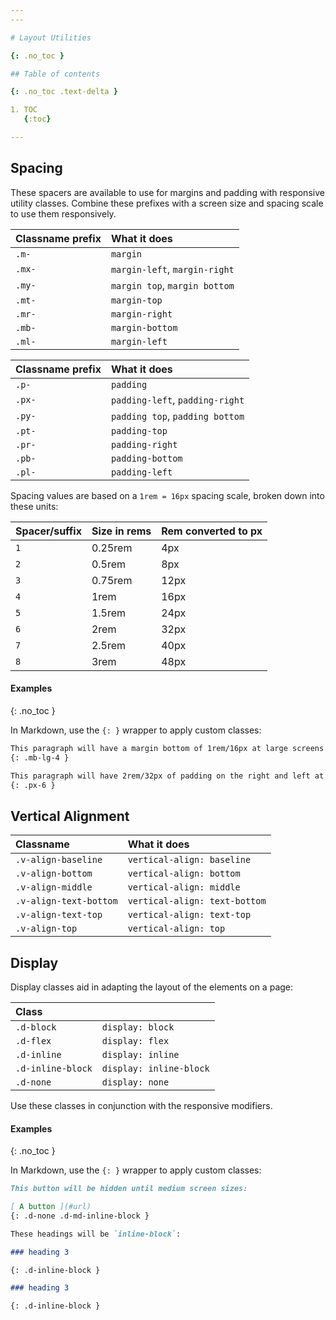 ```yaml
---
---

# Layout Utilities

{: .no_toc }

## Table of contents

{: .no_toc .text-delta }

1. TOC
   {:toc}

---
```


## Spacing

These spacers are available to use for margins and padding with responsive utility classes. Combine these prefixes with a screen size and spacing scale to use them responsively.

| Classname prefix | What it does                  |
| :--------------- | :---------------------------- |
| `.m-`            | `margin`                      |
| `.mx-`           | `margin-left`, `margin-right` |
| `.my-`           | `margin top`, `margin bottom` |
| `.mt-`           | `margin-top`                  |
| `.mr-`           | `margin-right`                |
| `.mb-`           | `margin-bottom`               |
| `.ml-`           | `margin-left`                 |

| Classname prefix | What it does                    |
| :--------------- | :------------------------------ |
| `.p-`            | `padding`                       |
| `.px-`           | `padding-left`, `padding-right` |
| `.py-`           | `padding top`, `padding bottom` |
| `.pt-`           | `padding-top`                   |
| `.pr-`           | `padding-right`                 |
| `.pb-`           | `padding-bottom`                |
| `.pl-`           | `padding-left`                  |

Spacing values are based on a `1rem = 16px` spacing scale, broken down into these units:

| Spacer/suffix | Size in rems | Rem converted to px |
| :------------ | :----------- | :------------------ |
| `1`           | 0.25rem      | 4px                 |
| `2`           | 0.5rem       | 8px                 |
| `3`           | 0.75rem      | 12px                |
| `4`           | 1rem         | 16px                |
| `5`           | 1.5rem       | 24px                |
| `6`           | 2rem         | 32px                |
| `7`           | 2.5rem       | 40px                |
| `8`           | 3rem         | 48px                |

#### Examples

{: .no_toc }

In Markdown, use the `{: }` wrapper to apply custom classes:

```markdown
This paragraph will have a margin bottom of 1rem/16px at large screens.
{: .mb-lg-4 }

This paragraph will have 2rem/32px of padding on the right and left at all screen sizes.
{: .px-6 }
```

## Vertical Alignment

| Classname              | What it does                  |
| :--------------------- | :---------------------------- |
| `.v-align-baseline`    | `vertical-align: baseline`    |
| `.v-align-bottom`      | `vertical-align: bottom`      |
| `.v-align-middle`      | `vertical-align: middle`      |
| `.v-align-text-bottom` | `vertical-align: text-bottom` |
| `.v-align-text-top`    | `vertical-align: text-top`    |
| `.v-align-top`         | `vertical-align: top`         |

## Display

Display classes aid in adapting the layout of the elements on a page:

| Class             |                         |
| :---------------- | :---------------------- |
| `.d-block`        | `display: block`        |
| `.d-flex`         | `display: flex`         |
| `.d-inline`       | `display: inline`       |
| `.d-inline-block` | `display: inline-block` |
| `.d-none`         | `display: none`         |

Use these classes in conjunction with the responsive modifiers.

#### Examples

{: .no_toc }

In Markdown, use the `{: }` wrapper to apply custom classes:

```markdown
This button will be hidden until medium screen sizes:

[ A button ](#url)
{: .d-none .d-md-inline-block }

These headings will be `inline-block`:

### heading 3

{: .d-inline-block }

### heading 3

{: .d-inline-block }
```
